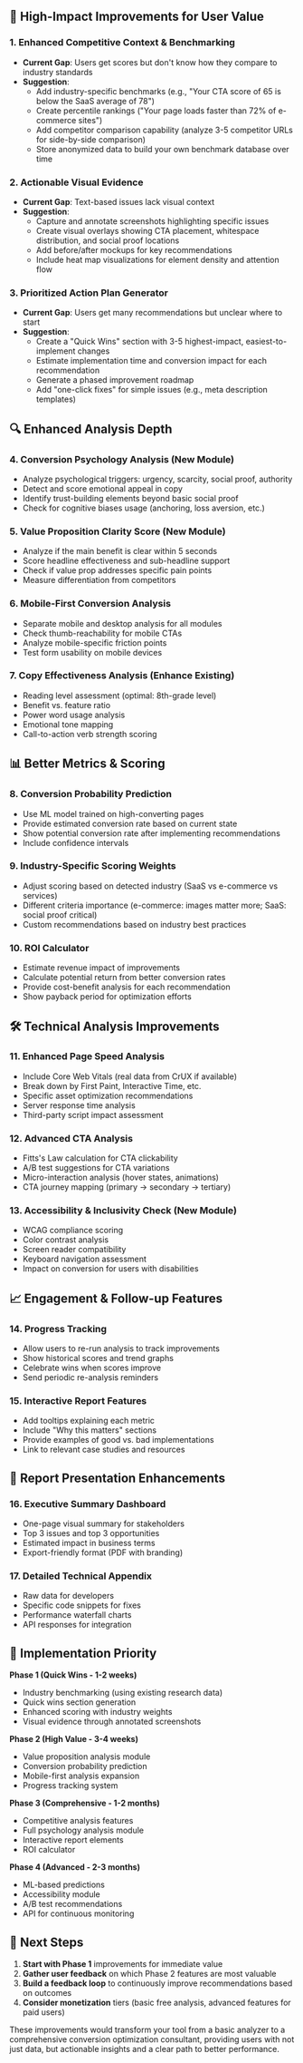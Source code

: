 ## 🎯 High-Impact Improvements for User Value

### 1. **Enhanced Competitive Context & Benchmarking**
- **Current Gap**: Users get scores but don't know how they compare to industry standards
- **Suggestion**: 
  - Add industry-specific benchmarks (e.g., "Your CTA score of 65 is below the SaaS average of 78")
  - Create percentile rankings ("Your page loads faster than 72% of e-commerce sites")
  - Add competitor comparison capability (analyze 3-5 competitor URLs for side-by-side comparison)
  - Store anonymized data to build your own benchmark database over time

### 2. **Actionable Visual Evidence**
- **Current Gap**: Text-based issues lack visual context
- **Suggestion**:
  - Capture and annotate screenshots highlighting specific issues
  - Create visual overlays showing CTA placement, whitespace distribution, and social proof locations
  - Add before/after mockups for key recommendations
  - Include heat map visualizations for element density and attention flow

### 3. **Prioritized Action Plan Generator**
- **Current Gap**: Users get many recommendations but unclear where to start
- **Suggestion**:
  - Create a "Quick Wins" section with 3-5 highest-impact, easiest-to-implement changes
  - Estimate implementation time and conversion impact for each recommendation
  - Generate a phased improvement roadmap
  - Add "one-click fixes" for simple issues (e.g., meta description templates)

## 🔍 Enhanced Analysis Depth

### 4. **Conversion Psychology Analysis** (New Module)
- Analyze psychological triggers: urgency, scarcity, social proof, authority
- Detect and score emotional appeal in copy
- Identify trust-building elements beyond basic social proof
- Check for cognitive biases usage (anchoring, loss aversion, etc.)

### 5. **Value Proposition Clarity Score** (New Module)
- Analyze if the main benefit is clear within 5 seconds
- Score headline effectiveness and sub-headline support
- Check if value prop addresses specific pain points
- Measure differentiation from competitors

### 6. **Mobile-First Conversion Analysis**
- Separate mobile and desktop analysis for all modules
- Check thumb-reachability for mobile CTAs
- Analyze mobile-specific friction points
- Test form usability on mobile devices

### 7. **Copy Effectiveness Analysis** (Enhance Existing)
- Reading level assessment (optimal: 8th-grade level)
- Benefit vs. feature ratio
- Power word usage analysis
- Emotional tone mapping
- Call-to-action verb strength scoring

## 📊 Better Metrics & Scoring

### 8. **Conversion Probability Prediction**
- Use ML model trained on high-converting pages
- Provide estimated conversion rate based on current state
- Show potential conversion rate after implementing recommendations
- Include confidence intervals

### 9. **Industry-Specific Scoring Weights**
- Adjust scoring based on detected industry (SaaS vs e-commerce vs services)
- Different criteria importance (e-commerce: images matter more; SaaS: social proof critical)
- Custom recommendations based on industry best practices

### 10. **ROI Calculator**
- Estimate revenue impact of improvements
- Calculate potential return from better conversion rates
- Provide cost-benefit analysis for each recommendation
- Show payback period for optimization efforts

## 🛠️ Technical Analysis Improvements

### 11. **Enhanced Page Speed Analysis**
- Include Core Web Vitals (real data from CrUX if available)
- Break down by First Paint, Interactive Time, etc.
- Specific asset optimization recommendations
- Server response time analysis
- Third-party script impact assessment

### 12. **Advanced CTA Analysis**
- Fitts's Law calculation for CTA clickability
- A/B test suggestions for CTA variations
- Micro-interaction analysis (hover states, animations)
- CTA journey mapping (primary → secondary → tertiary)

### 13. **Accessibility & Inclusivity Check** (New Module)
- WCAG compliance scoring
- Color contrast analysis
- Screen reader compatibility
- Keyboard navigation assessment
- Impact on conversion for users with disabilities

## 📈 Engagement & Follow-up Features

### 14. **Progress Tracking**
- Allow users to re-run analysis to track improvements
- Show historical scores and trend graphs
- Celebrate wins when scores improve
- Send periodic re-analysis reminders

### 15. **Interactive Report Features**
- Add tooltips explaining each metric
- Include "Why this matters" sections
- Provide examples of good vs. bad implementations
- Link to relevant case studies and resources

## 🎨 Report Presentation Enhancements

### 16. **Executive Summary Dashboard**
- One-page visual summary for stakeholders
- Top 3 issues and top 3 opportunities
- Estimated impact in business terms
- Export-friendly format (PDF with branding)

### 17. **Detailed Technical Appendix**
- Raw data for developers
- Specific code snippets for fixes
- Performance waterfall charts
- API responses for integration

## 🔄 Implementation Priority

**Phase 1 (Quick Wins - 1-2 weeks)**
- Industry benchmarking (using existing research data)
- Quick wins section generation
- Enhanced scoring with industry weights
- Visual evidence through annotated screenshots

**Phase 2 (High Value - 3-4 weeks)**
- Value proposition analysis module
- Conversion probability prediction
- Mobile-first analysis expansion
- Progress tracking system

**Phase 3 (Comprehensive - 1-2 months)**
- Competitive analysis features
- Full psychology analysis module
- Interactive report elements
- ROI calculator

**Phase 4 (Advanced - 2-3 months)**
- ML-based predictions
- Accessibility module
- A/B test recommendations
- API for continuous monitoring

## 🚀 Next Steps

1. **Start with Phase 1** improvements for immediate value
2. **Gather user feedback** on which Phase 2 features are most valuable
3. **Build a feedback loop** to continuously improve recommendations based on outcomes
4. **Consider monetization** tiers (basic free analysis, advanced features for paid users)

These improvements would transform your tool from a basic analyzer to a comprehensive conversion optimization consultant, providing users with not just data, but actionable insights and a clear path to better performance.